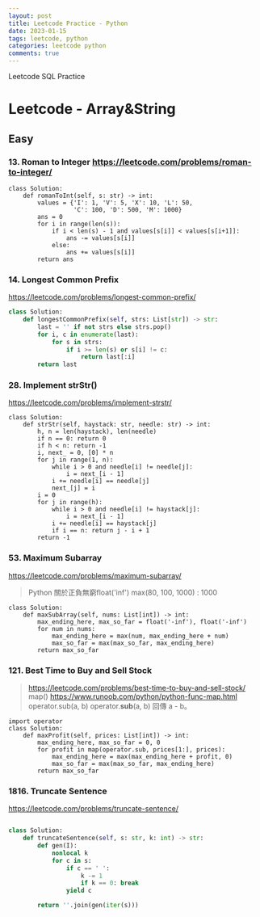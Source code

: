 ```yaml
---
layout: post
title: Leetcode Practice - Python
date: 2023-01-15
tags: leetcode, python
categories: leetcode python
comments: true
---
```


Leetcode SQL Practice

# Leetcode - Array&String
## Easy
### 13. Roman to Integer https://leetcode.com/problems/roman-to-integer/
```python!
class Solution:
    def romanToInt(self, s: str) -> int:
        values = {'I': 1, 'V': 5, 'X': 10, 'L': 50,
                  'C': 100, 'D': 500, 'M': 1000}
        ans = 0
        for i in range(len(s)):
            if i < len(s) - 1 and values[s[i]] < values[s[i+1]]:
                ans -= values[s[i]]
            else:
                ans += values[s[i]]
        return ans

```

### 14. Longest Common Prefix
https://leetcode.com/problems/longest-common-prefix/
```python
class Solution:
    def longestCommonPrefix(self, strs: List[str]) -> str:
        last = '' if not strs else strs.pop()
        for i, c in enumerate(last):
            for s in strs:
                if i >= len(s) or s[i] != c:
                    return last[:i]
        return last

```




### 28. Implement strStr()
https://leetcode.com/problems/implement-strstr/
```python!
class Solution:
    def strStr(self, haystack: str, needle: str) -> int:
        h, n = len(haystack), len(needle)
        if n == 0: return 0
        if h < n: return -1
        i, next_ = 0, [0] * n
        for j in range(1, n):
            while i > 0 and needle[i] != needle[j]:
                i = next_[i - 1]
            i += needle[i] == needle[j]
            next_[j] = i
        i = 0
        for j in range(h):
            while i > 0 and needle[i] != haystack[j]:
                i = next_[i - 1]
            i += needle[i] == haystack[j]
            if i == n: return j - i + 1
        return -1
```
### 53. Maximum Subarray
https://leetcode.com/problems/maximum-subarray/

> Python 關於正負無窮float('inf')
> max(80, 100, 1000) :  1000

```python!
class Solution:
    def maxSubArray(self, nums: List[int]) -> int:
        max_ending_here, max_so_far = float('-inf'), float('-inf')
        for num in nums:
            max_ending_here = max(num, max_ending_here + num)
            max_so_far = max(max_so_far, max_ending_here)
        return max_so_far

```

### 121. Best Time to Buy and Sell Stock
> https://leetcode.com/problems/best-time-to-buy-and-sell-stock/
> map() https://www.runoob.com/python/python-func-map.html
> operator.sub(a, b)
operator.__sub__(a, b)
回傳 a - b。
```python!
import operator
class Solution:
    def maxProfit(self, prices: List[int]) -> int:
        max_ending_here, max_so_far = 0, 0
        for profit in map(operator.sub, prices[1:], prices):
            max_ending_here = max(max_ending_here + profit, 0)
            max_so_far = max(max_so_far, max_ending_here)
        return max_so_far

```

### 1816. Truncate Sentence
https://leetcode.com/problems/truncate-sentence/

```python

class Solution:
    def truncateSentence(self, s: str, k: int) -> str:
        def gen(I):
            nonlocal k
            for c in s:
                if c == ' ':
                    k -= 1
                    if k == 0: break
                yield c

        return ''.join(gen(iter(s)))

```